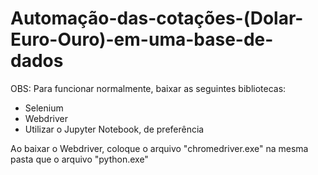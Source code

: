 # Automação-das-cotações-(Dolar-Euro-Ouro)-em-uma-base-de-dados

OBS:
Para funcionar normalmente, baixar as seguintes bibliotecas:

*   Selenium
*   Webdriver
*   Utilizar o Jupyter Notebook, de preferência

Ao baixar o Webdriver, coloque o arquivo "chromedriver.exe" na mesma pasta que o arquivo "python.exe"
